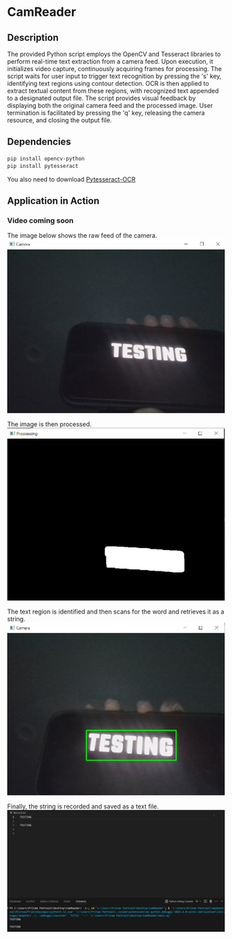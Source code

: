 # CamReader
## Description
The provided Python script employs the OpenCV and Tesseract libraries to perform real-time text extraction from a camera feed. Upon execution, it initializes video capture, continuously acquiring frames for processing. The script waits for user input to trigger text recognition by pressing the 's' key, identifying text regions using contour detection. OCR is then applied to extract textual content from these regions, with recognized text appended to a designated output file. The script provides visual feedback by displaying both the original camera feed and the processed image. User termination is facilitated by pressing the 'q' key, releasing the camera resource, and closing the output file.

## Dependencies 
```bash
pip install opencv-python
pip install pytesseract
```
You also need to download [Pytesseract-OCR](https://github.com/UB-Mannheim/tesseract/wiki)
##  Application in Action
### Video coming soon

The image below shows the raw feed of the camera.
![](img/png1.png)

The image is then processed.
![](img/png2.png)

The text region is identified and then scans for the word and retrieves it as a string.
![](img/png3.png)

Finally, the string is recorded and saved as a text file.
![](img/png4.png)


